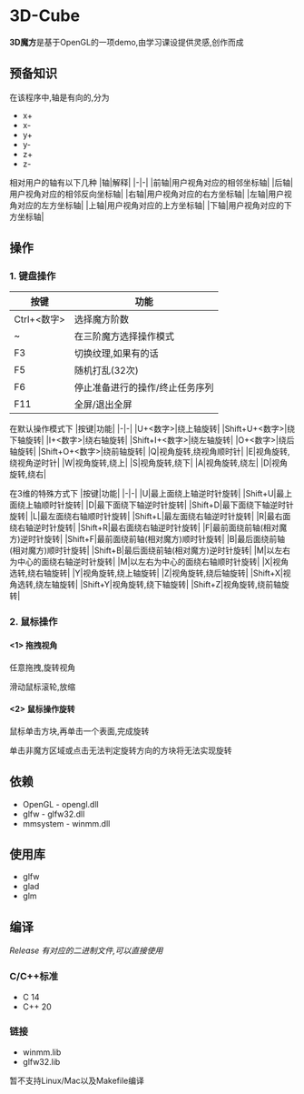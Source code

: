# 3D-Cube
**3D魔方**是基于OpenGL的一项demo,由学习课设提供灵感,创作而成

## 预备知识

在该程序中,轴是有向的,分为
- x+
- x-
- y+
- y-
- z+
- z-


相对用户的轴有以下几种
|轴|解释|
|-|-|
|前轴|用户视角对应的相邻坐标轴|
|后轴|用户视角对应的相邻反向坐标轴|
|右轴|用户视角对应的右方坐标轴|
|左轴|用户视角对应的左方坐标轴|
|上轴|用户视角对应的上方坐标轴|
|下轴|用户视角对应的下方坐标轴|

## 操作
### 1. 键盘操作
|按键|功能|
|-|-|
|Ctrl+<数字>|选择魔方阶数|
|~|在三阶魔方选择操作模式|
|F3|切换纹理,如果有的话|
|F5|随机打乱(32次)|
|F6|停止准备进行的操作/终止任务序列|
|F11|全屏/退出全屏|

在默认操作模式下
|按键|功能|
|-|-|
|U+<数字>|绕上轴旋转|
|Shift+U+<数字>|绕下轴旋转|
|I+<数字>|绕右轴旋转|
|Shift+I+<数字>|绕左轴旋转|
|O+<数字>|绕后轴旋转|
|Shift+O+<数字>|绕前轴旋转|
|Q|视角旋转,绕视角顺时针|
|E|视角旋转,绕视角逆时针|
|W|视角旋转,绕上|
|S|视角旋转,绕下|
|A|视角旋转,绕左|
|D|视角旋转,绕右|

在3维的特殊方式下
|按键|功能|
|-|-|
|U|最上面绕上轴逆时针旋转|
|Shift+U|最上面绕上轴顺时针旋转|
|D|最下面绕下轴逆时针旋转|
|Shift+D|最下面绕下轴逆时针旋转|
|L|最左面绕右轴顺时针旋转|
|Shift+L|最左面绕右轴逆时针旋转|
|R|最右面绕右轴逆时针旋转|
|Shift+R|最右面绕右轴逆时针旋转|
|F|最前面绕前轴(相对魔方)逆时针旋转|
|Shift+F|最前面绕前轴(相对魔方)顺时针旋转|
|B|最后面绕前轴(相对魔方)顺时针旋转|
|Shift+B|最后面绕前轴(相对魔方)逆时针旋转|
|M|以左右为中心的面绕右轴逆时针旋转|
|M|以左右为中心的面绕右轴顺时针旋转|
|X|视角选转,绕右轴旋转|
|Y|视角旋转,绕上轴旋转|
|Z|视角旋转,绕后轴旋转|
|Shift+X|视角选转,绕左轴旋转|
|Shift+Y|视角旋转,绕下轴旋转|
|Shift+Z|视角旋转,绕前轴旋转|

### 2. 鼠标操作
#### <1> 拖拽视角
任意拖拽,旋转视角

滑动鼠标滚轮,放缩
#### <2> 鼠标操作旋转
鼠标单击方块,再单击一个表面,完成旋转

单击非魔方区域或点击无法判定旋转方向的方块将无法实现旋转

## 依赖
- OpenGL - opengl.dll
- glfw - glfw32.dll
- mmsystem - winmm.dll

## 使用库
- glfw
- glad
- glm

## 编译

*Release 有对应的二进制文件,可以直接使用*

### C/C++标准
- C 14
- C++ 20

### 链接
- winmm.lib
- glfw32.lib

暂不支持Linux/Mac以及Makefile编译


